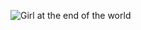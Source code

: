 
![Girl at the end of the world](https://i0.wp.com/jamesfansite.co.uk/wp-content/uploads/2018/06/user-1.jpg?fit=110%2C110&ssl=1)
